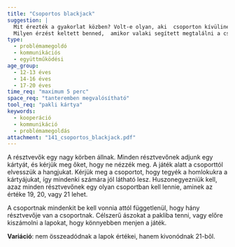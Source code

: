 ```yaml
---
title: "Csoportos blackjack"
suggestion: | 
  Mit érezték a gyakorlat közben? Volt-e olyan, aki  csoporton kívülinek érezte magát? Mi lehetett ennek az oka? 
  Milyen érzést keltett benned,  amikor valaki segített megtalálni a csoportodat?
type:
  - problémamegoldó
  - kommunikációs
  - együttműködési
age_group:
  - 12-13 éves
  - 14-16 éves
  - 17-20 éves
time_req: "maximum 5 perc"
space_req: "tanteremben megvalósítható"
tool_req: "pakli kártya"
keywords: 
  - kooperáció
  - kommunikáció
  - problémamegoldás
attachment: "141_csoportos_blackjack.pdf"
---
```


A résztvevők egy nagy körben állnak. Minden résztvevőnek adjunk egy kártyát, és kérjük meg őket, hogy ne nézzék meg. A játék alatt a csoporttól elvesszük a hangjukat. Kérjük meg a csoportot, hogy tegyék a homlokukra a kártyájukat, így mindenki számára jól látható lesz. Huszonegyezniük kell, azaz minden résztvevőnek egy olyan csoportban kell lennie, aminek az értéke 19, 20, vagy 21 lehet.

A csoportnak mindenkit be kell vonnia attól függetlenül, hogy hány résztvevője van a csoportnak. Célszerű ászokat a pakliba tenni, vagy előre kiszámolni a lapokat, hogy könnyebben menjen a játék.

**Variáció**: nem összeadódnak a lapok értékei, hanem kivonódnak 21-bõl.
  
  
